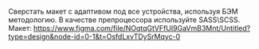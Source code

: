 Сверстать макет с адаптивом под все устройства, используя БЭМ методологию. В качестве препроцессора используйте SASS\SCSS.
Макет: https://www.figma.com/file/NOqtqGtVFfUI9GaVmB3Mnt/Untitled?type=design&node-id=0-1&t=OsfdLxvTDySrMqyc-0
